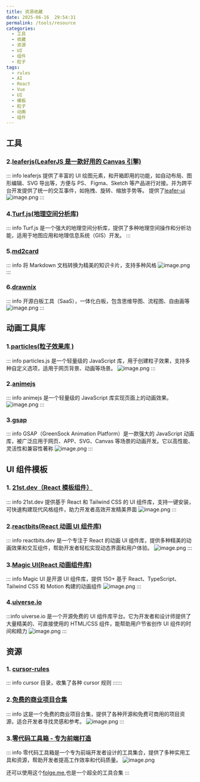 ```yaml
---
title: 资源收藏
date: 2025-06-16  29:54:31
permalink: /tools/resource
categories:
  - 工具
  - 收藏
  - 资源
  - UI
  - 组件
  - 粒子
tags:
  - rules
  - AI
  - React
  - Vue
  - UI
  - 模板
  - 粒子
  - 动画
  - 组件
---
```


## 工具



### 2.[leaferjs(LeaferJS 是一款好用的 Canvas 引擎)](https://www.leaferjs.com/ui/guide/)

::: info
leaferjs 提供了丰富的 UI 绘图元素，和开箱即用的功能，如自动布局、图形编辑、SVG 导出等，方便与 PS、 Figma、Sketch 等产品进行对接。并为跨平台开发提供了统一的交互事件，如拖拽、旋转、缩放手势等。
提供了[leafer-ui](https://www.leaferjs.com/ui/guide/)
![image.png](http://tva1.sinaimg.cn/large/69abf49bly1i3hy0nh4coj219s0um4fx.jpg)
:::

### 4.[Turf.js(地理空间分析库)](https://turfjs.fenxianglu.cn/docs/getting-started)

::: info
Turf.js 是一个强大的地理空间分析库，提供了多种地理空间操作和分析功能，适用于地图应用和地理信息系统（GIS）开发。
:::

### 5.[md2card](https://md2card.com/zh)
::: info
将 Markdown 文档转换为精美的知识卡片，支持多种风格
![image.png](http://tva1.sinaimg.cn/large/69abf49bly1i3hxooqtjrj220s15ohdt.jpg)
:::

### 6.[drawnix](https://github.com/plait-board/drawnix)
::: info
开源白板工具（SaaS），一体化白板，包含思维导图、流程图、自由画等
![image.png](http://tva1.sinaimg.cn/large/69abf49bly1i3hylte5qmj21uu1580zv.jpg)
:::

## 动画工具库

### 1.[particles(粒子效果库 )](https://particles.js.org/)

::: info
particles.js 是一个轻量级的 JavaScript 库，用于创建粒子效果，支持多种自定义选项，适用于网页背景、动画等场景。
![image.png](http://tva1.sinaimg.cn/large/69abf49bly1i3hxqmnuyij20zu15stjb.jpg)
:::

### 2.[animejs](https://animejs.com/documentation/timer/timer-playback-settings/reversed/)

::: info
animejs 是一个轻量级的 JavaScript 库实现页面上的动画效果。
![image.png](http://tva1.sinaimg.cn/large/69abf49bly1i3hyvkoswtj21xi19ch1f.jpg)
:::

### 3.[gsap](https://gsap.com/)

::: info
GSAP（GreenSock Animation Platform）是一款强大的 JavaScript 动画库，被广泛应用于网页、APP、SVG、Canvas 等场景的动画开发。它以高性能、灵活性和兼容性著称
![image.png](http://tva1.sinaimg.cn/large/69abf49bly1i3i0vpsxyfj22di1cm4fr.jpg)
:::


## UI 组件模板

### 1. [21st.dev（React 模板组件）](https://21st.dev/)

::: info
21st.dev 提供基于 React 和 Tailwind CSS 的 UI 组件库，支持一键安装，可快速构建现代风格组件，助力开发者高效开发精美界面
![image.png](http://tva1.sinaimg.cn/large/69abf49bly1i3hy2fnbjvj22bo17k4pa.jpg)
:::

### 2.[reactbits(React 动画 UI 组件库)](https://www.reactbits.dev/)

::: info
reactbits.dev 是一个专注于 React 的动画 UI 组件库，提供多种精美的动画效果和交互组件，帮助开发者轻松实现动态界面和用户体验。
![image.png](http://tva1.sinaimg.cn/large/69abf49bly1i3hy3vgocpj22bu17c4e4.jpg)
:::

### 3.[Magic UI(React 动画组件库)](https://magicui.design/)

::: info
Magic UI 是开源 UI 组件库，提供 150+ 基于 React、TypeScript、Tailwind CSS 和 Motion 构建的动画组件
![image.png](http://tva1.sinaimg.cn/large/69abf49bly1i3hy5l17k7j2244158wnk.jpg)
:::

### 4.[uiverse.io](https://uiverse.io/gharsh11032000/ancient-starfish-68)

:::info
uiverse.io 是一个开源免费的 UI 组件库平台。它为开发者和设计师提供了大量精美的、可直接使用的 HTML/CSS 组件，能帮助用户节省创作 UI 组件的时间和精力
![image.png](http://tva1.sinaimg.cn/large/69abf49bly1i3hy62mgosj225q17k7nf.jpg)
:::

## 资源

### 1. [cursor-rules](https://cursor.directory/rules)

::: info
cursor 目录，收集了各种 cursor 规则
::::::

### 2.[免费的商业项目合集](https://www.thosefree.com/)

::: info
这是一个免费的商业项目合集，提供了各种开源和免费可商用的项目资源，适合开发者寻找灵感和参考。
![image.png](http://tva1.sinaimg.cn/large/69abf49bly1i3hy7t6e7zj22hq1i41ky.jpg)
:::

### 3.[零代码工具箱 - 专为前端打造](https://www.lingdaima.com/)

::: info
零代码工具箱是一个专为前端开发者设计的工具集合，提供了多种实用工具和资源，帮助开发者提高工作效率和代码质量。
![image.png](http://tva1.sinaimg.cn/large/69abf49bly1i3hybyeugej21yo0zkkcu.jpg)

还可以使用这个[folge.me](https://folge.me/tools/image-to-base64),也是一个超全的工具合集
:::
